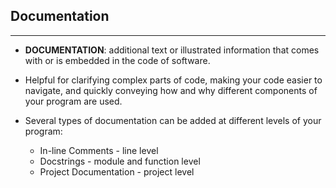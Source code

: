Documentation
---
---

* **DOCUMENTATION**: additional text or illustrated information that comes with or is embedded in the code of software.

* Helpful for clarifying complex parts of code, making your code easier to navigate, and quickly conveying how and why different components of your program are used.

* Several types of documentation can be added at different levels of your program:
  * In-line Comments - line level
  * Docstrings - module and function level
  * Project Documentation - project level
